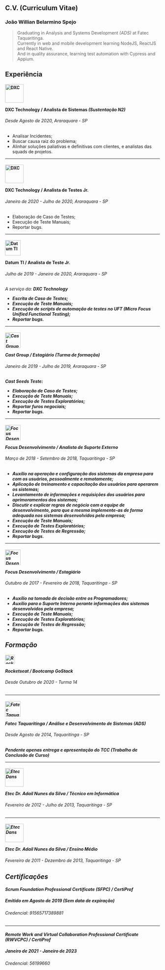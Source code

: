 ## C.V. (Curriculum Vitae)

### João Willian Belarmino Spejo
> Graduating in Analysis and Systems Development *(ADS)* at Fatec Taquaritinga.<br>
Currently in web and mobile development learning NodeJS, ReactJS and React Native.<br>
And in quality assurance, learning test automation with Cypress and Appium.

Experiência
----
<h4>
  <img alt="DXC" src="https://assets1.dxc.technology/newsroom/images/dxc_logo_vt_wht_300.png" height="60">
  <p><b>DXC Technology</b> / Analista de Sistemas <i>(Sustentação N2)</i></p>
</h4>
<h6>Desde Agosto de 2020, Araraquara - SP</h6>

- Analisar Incidentes;
- Buscar causa raiz do problema;
- Alinhar soluções paliativas e definitivas com clientes, e analistas das squads de projetos.

---
<h4>
  <img alt="DXC" src="https://assets1.dxc.technology/newsroom/images/dxc_logo_vt_wht_300.png" height="60">
  <p><b>DXC Technology</b> / Analista de Testes Jr.</p>
</h4>
<h6>Janeiro de 2020 - Julho de 2020, Araraquara - SP</h6>

- Elaboração de Caso de Testes;
- Execução de Teste Manuais;
- Reportar bugs.

---
<h4>
  <img alt="Datum TI" src="https://www.datum.inf.br/wp-content/uploads/2019/09/Logos_Colors_20.png" height="50">
  <p><b>Datum TI</b> / Analista de Teste Jr.</p>
</h4>
<h6>Julho de 2019 - Janeiro de 2020, Araraquara - SP</h6>

<i>A serviço da: <b>DXC Technology<b><i>
- Escrita de Caso de Testes;
- Execução de Teste Manuais;
- Execução de scripts de automação de testes no UFT *(Micro Focus Unified Functional Testing)*;
- Reportar bugs.

---
<h4>
  <img alt="Cast Group" src="https://castbi-clientes.azurewebsites.net/Content/Images/logo-cast-fundo-escuro.png" height="50">
  <p><b>Cast Group</b> / Estagiário <i>(Turma de formação)</i></p>
</h4>
<h6>Janeiro de 2019 - Julho de 2019, Araraquara - SP</h6>

<i>Cast Seeds Teste:</i>
- Elaboração de Caso de Testes;
- Execução de Teste Manuais;
- Execução de Testes Exploratórios;
- Reportar furos negociais;
- Reportar bugs.

---
<h4>
  <img alt="Focus Desenvolvimento" src="https://user-images.githubusercontent.com/44349156/114650265-52ae4400-9cb8-11eb-9423-004bed9aab96.png" height="50">
  <p><b>Focus Desenvolvimento</b> / Analista de Suporte Externo</p>
</h4>
<h6>Março de 2018 - Setembro de 2018, Taquaritinga - SP</h6>

- Auxílio na operação e configuração dos sistemas da empresa para com os usuários, pessoalmente e remotamente;
- Aplicação de treinamento e capacitação dos usuários para operarem os sistemas;
- Levantamento de informações e requisições dos usuários para aprimoramentos dos sistemas;
- Discutir e explicar regras de negócio com a equipe de desenvolvimento, para que a mesma implemente-as de forma adequada nos sistemas desenvolvidos pela empresa;
- Execução de Teste Manuais;
- Execução de Testes Exploratórios;
- Execução de Testes de Regressão;
- Reportar bugs.

---
<h4>
  <img alt="Focus Desenvolvimento" src="https://user-images.githubusercontent.com/44349156/114650265-52ae4400-9cb8-11eb-9423-004bed9aab96.png" height="50">
  <p><b>Focus Desenvolvimento</b> / Estagiário</p>
</h4>
<h6>Outubro de 2017 - Fevereiro de 2018, Taquaritinga - SP</h6>

- Auxílio na tomada de decisão entre os Programadores;
- Auxílio para o Suporte Interno perante informações dos sistemas desenvolvidos pela empresa;
- Execução de Teste Manuais;
- Execução de Testes Exploratórios;
- Execução de Testes de Regressão;
- Reportar bugs.

Formação
---
<h4>
  <img alt="Rocketseat" src="https://user-images.githubusercontent.com/44349156/114651897-38299a00-9cbb-11eb-9483-c51f61779302.png" height="30">
  <p><b>Rocketseat</b> / Bootcamp GoStack</p>
</h4>
<h6>Desde Outubro de 2020 - Turma 14</h6>

---
<h4>
  <img alt="Fatec Taquaritinga" src="https://user-images.githubusercontent.com/44349156/114650909-673f0c00-9cb9-11eb-8e52-fad74d3539dc.png" height="50">
  <p><b>Fatec Taquaritinga</b> / Análise e Desenvolvimento de Sistemas <i>(ADS)</i></p>
</h4>
<h6>Desde Agosto de 2014, Taquaritinga - SP</h6>

<i>Pendente apenas entrega e apresentação do TCC (Trabalho de Conclusão de Curso)<i>

---
<h4>
  <img alt="Etec Dans" src="https://user-images.githubusercontent.com/44349156/114651243-f64c2400-9cb9-11eb-8e1d-18dcb9e99afb.png" height="60">
  <p><b>Etec Dr. Adail Nunes da Silva</b> / Técnico em Informática</p>
</h4>
<h6>Fevereiro de 2012 - Julho de 2013, Taquaritinga - SP</h6>

---
<h4>
  <img alt="Etec Dans" src="https://user-images.githubusercontent.com/44349156/114651243-f64c2400-9cb9-11eb-8e1d-18dcb9e99afb.png" height="60">
  <p><b>Etec Dr. Adail Nunes da Silva</b> / Ensino Médio</p>
</h4>
<h6>Fevereiro de 2011 - Dezembro de 2013, Taquaritinga - SP</h6>

Certificações
---
#### **Scrum Foundation Professional Certificate (SFPC)** / CertiProf
##### Emitido em Agosto de 2019 *(Sem data de expiração)*
###### Credencial: 91565717389881

---
#### **Remote Work and Virtual Collaboration Professional Certificate (RWVCPC)** / CertiProf
##### Janeiro de 2021 - Janeiro de 2023
###### Credencial: 56199660

